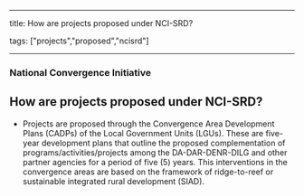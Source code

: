 
---

title: How are projects proposed under NCI-SRD?

tags: ["projects","proposed","ncisrd"]

---

### National Convergence Initiative

## How are projects proposed under NCI-SRD?


 - Projects are proposed through the Convergence Area Development Plans (CADPs) of the Local Government Units (LGUs). These are five-year development plans that outline the proposed complementation of programs/activities/projects among the DA-DAR-DENR-DILG and other partner agencies for a period of five (5) years. This interventions in the convergence areas are based on the framework of ridge-to-reef or sustainable integrated rural development (SIAD).
